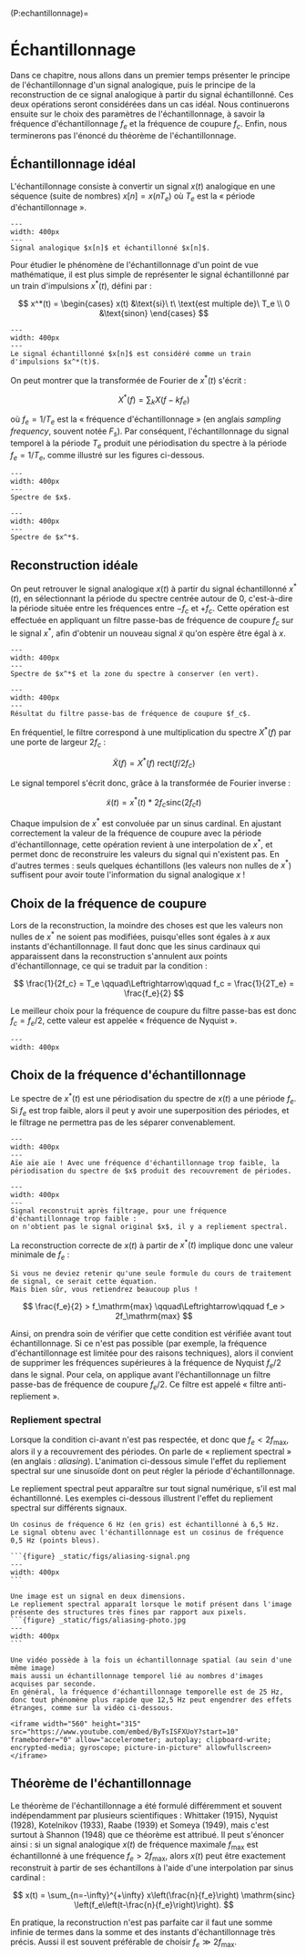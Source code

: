 (P:echantillonnage)=
# Échantillonnage

Dans ce chapitre, nous allons dans un premier temps présenter le principe de l'échantillonnage d'un signal analogique,
puis le principe de la reconstruction de ce signal analogique à partir du signal échantillonné.
Ces deux opérations seront considérées dans un cas idéal.
Nous continuerons ensuite sur le choix des paramètres de l'échantillonnage,
à savoir la fréquence d'échantillonnage $f_e$ et la fréquence de coupure $f_c$.
Enfin, nous terminerons pas l'énoncé du théorème de l'échantillonnage.

## Échantillonnage idéal

L'échantillonnage consiste à convertir un signal $x(t)$ analogique
en une séquence (suite de nombres) $x[n] = x(nT_e)$
où $T_e$ est la « période d'échantillonnage ».

```{figure} _static/figs/echantillonnage-temporel-1.png
---
width: 400px
---
Signal analogique $x[n]$ et échantillonné $x[n]$.
```

Pour étudier le phénomène de l'échantillonnage d'un point de vue mathématique,
il est plus simple de représenter le signal échantillonné par un train d'impulsions $x^*(t)$, défini par :

$$
x^*(t) =
\begin{cases}
x(t) &\text{si}\ t\ \text{est multiple de}\ T_e \\
0    &\text{sinon}
\end{cases}
$$


```{figure} _static/figs/echantillonnage-temporel-2.png
---
width: 400px
---
Le signal échantillonné $x[n]$ est considéré comme un train d'impulsions $x^*(t)$.
```

On peut montrer que la transformée de Fourier de $x^*(t)$ s'écrit :

$$
X^*(f) = \sum_k X(f-kf_e)
$$

où $f_e=1/T_e$ est la « fréquence d'échantillonnage » (en anglais _sampling frequency_, souvent notée $F_s$).
Par conséquent, l'échantillonnage du signal temporel à la période $T_e$ produit une périodisation du spectre à la période $f_e=1/T_e$,
comme illustré sur les figures ci-dessous.

```{figure} _static/figs/echantillonnage-frequentiel-1.png
---
width: 400px
---
Spectre de $x$.
```

```{figure} _static/figs/echantillonnage-frequentiel-2.png
---
width: 400px
---
Spectre de $x^*$.
```

## Reconstruction idéale

On peut retrouver le signal analogique $x(t)$ à partir du signal échantillonné $x^*(t)$,
en sélectionnant la période du spectre centrée autour de $0$,
c'est-à-dire la période située entre les fréquences entre $-f_c$ et $+f_c$.
Cette opération est effectuée en appliquant un filtre passe-bas de fréquence de coupure $f_c$ sur le signal $x^*$,
afin d'obtenir un nouveau signal $\tilde{x}$ qu'on espère être égal à $x$.

```{figure} _static/figs/echantillonnage-frequentiel-3.png
---
width: 400px
---
Spectre de $x^*$ et la zone du spectre à conserver (en vert).
```

```{figure} _static/figs/echantillonnage-frequentiel-4.png
---
width: 400px
---
Résultat du filtre passe-bas de fréquence de coupure $f_c$.
```

En fréquentiel, le filtre correspond à une multiplication du spectre $X^*(f)$ par une porte de largeur $2f_c$ :

$$
\tilde{X}(f) = X^*(f) \ \mathrm{rect}(f/2f_c)
$$

Le signal temporel s'écrit donc, grâce à la transformée de Fourier inverse :

$$
\tilde{x}(t) = x^*(t) \ * \ 2 f_c \mathrm{sinc}(2f_ct)
$$

Chaque impulsion de $x^*$ est convoluée par un sinus cardinal.
En ajustant correctement la valeur de la fréquence de coupure avec la période d'échantillonnage,
cette opération revient à une interpolation de $x^*$,
et permet donc de reconstruire les valeurs du signal qui n'existent pas.
En d'autres termes : seuls quelques échantillons (les valeurs non nulles de $x^*$)
suffisent pour avoir toute l'information du signal analogique $x$ !

<!-- interpsinc.m peut être présenté ici. Je peux présenter les versions Matlab, Python, animation depuis Python, GIF animé...
Je peux aussi faire une interface qui permettent de jouer sur les valeurs de fe et fc
=> ça permet de discuter du choix de ces paramètres et de leur influcene -->

## Choix de la fréquence de coupure

Lors de la reconstruction, la moindre des choses est que les valeurs non nulles de $x^*$ ne soient pas modifiées,
puisqu'elles sont égales à $x$ aux instants d'échantillonnage.
Il faut donc que les sinus cardinaux qui apparaissent dans la reconstruction s'annulent aux points d'échantillonnage,
ce qui se traduit par la condition :

$$
\frac{1}{2f_c} = T_e
\qquad\Leftrightarrow\qquad
f_c = \frac{1}{2T_e} = \frac{f_e}{2}
$$

Le meilleur choix pour la fréquence de coupure du filtre passe-bas est donc $f_c=f_e/2$,
cette valeur est appelée « fréquence de Nyquist ».

```{figure} _static/figs/echantillonnage-frequentiel-5.png
---
width: 400px
```

## Choix de la fréquence d'échantillonnage

Le spectre de $x^*(t)$ est une périodisation du spectre de $x(t)$ a une période $f_e$.
Si $f_e$ est trop faible, alors il peut y avoir une superposition des périodes,
et le filtrage ne permettra pas de les séparer convenablement.

```{figure} _static/figs/echantillonnage-frequentiel-6.png
---
width: 400px
---
Aïe aïe aïe ! Avec une fréquence d'échantillonnage trop faible, la périodisation du spectre de $x$ produit des recouvrement de périodes.
```

```{figure} _static/figs/echantillonnage-frequentiel-7.png
---
width: 400px
---
Signal reconstruit après filtrage, pour une fréquence d'échantillonnage trop faible :
on n'obtient pas le signal original $x$, il y a repliement spectral.
```

La reconstruction correcte de $x(t)$ à partir de $x^*(t)$ implique donc une valeur minimale de $f_e$ :

```{margin}
Si vous ne deviez retenir qu'une seule formule du cours de traitement de signal, ce serait cette équation.
Mais bien sûr, vous retiendrez beaucoup plus !
```

$$
\frac{f_e}{2} > f_\mathrm{max}
\qquad\Leftrightarrow\qquad
f_e > 2f_\mathrm{max}
$$

Ainsi, on prendra soin de vérifier que cette condition est vérifiée avant tout échantillonnage.
Si ce n'est pas possible (par exemple, la fréquence d'échantillonnage est limitée pour des raisons techniques),
alors il convient de supprimer les fréquences supérieures à la fréquence de Nyquist $f_e/2$ dans le signal.
Pour cela, on applique avant l'échantillonnage un filtre passe-bas de fréquence de coupure $f_e/2$.
Ce filtre est appelé « filtre anti-repliement ».


### Repliement spectral

Lorsque la condition ci-avant n'est pas respectée, et donc que $f_e < 2f_\mathrm{max}$, alors il y a recouvrement des périodes.
On parle de « repliement spectral » (en anglais : _aliasing_).
L'animation ci-dessous simule l'effet du repliement spectral sur une sinusoïde dont on peut régler la période d'échantillonnage.

<div id='aliasing' class='spetsi'></div>
<script src="_static/js/spetsi.js" type="text/javascript"></script>
<script src="_static/js/aliasing.js" type="text/javascript"></script>

Le repliement spectral peut apparaître sur tout signal numérique, s'il est mal échantillonné.
Les exemples ci-dessous illustrent l'effet du repliement spectral sur différents signaux.


````{tabbed} Signal
Un cosinus de fréquence 6 Hz (en gris) est échantillonné à 6,5 Hz.
Le signal obtenu avec l'échantillonnage est un cosinus de fréquence 0,5 Hz (points bleus).

```{figure} _static/figs/aliasing-signal.png
---
width: 400px
```
````

````{tabbed} Image
Une image est un signal en deux dimensions.
Le repliement spectral apparaît lorsque le motif présent dans l'image présente des structures très fines par rapport aux pixels.
```{figure} _static/figs/aliasing-photo.jpg
---
width: 400px
```
````

````{tabbed} Vidéo
Une vidéo possède à la fois un échantillonnage spatial (au sein d'une même image)
mais aussi un échantillonnage temporel lié au nombres d'images acquises par seconde.
En général, la fréquence d'échantillonnage temporelle est de 25 Hz,
donc tout phénomène plus rapide que 12,5 Hz peut engendrer des effets étranges, comme sur la vidéo ci-dessous.

<iframe width="560" height="315" src="https://www.youtube.com/embed/ByTsISFXUoY?start=10" frameborder="0" allow="accelerometer; autoplay; clipboard-write; encrypted-media; gyroscope; picture-in-picture" allowfullscreen></iframe>
````

<!-- Rajouter un panneau avec un exemple sonore de chirp sous échantillonné (cf audio_aliasing.m -->

## Théorème de l'échantillonnage

<!-- Vetterli p. 498 -->
Le théorème de l'échantillonnage a été formulé différemment et souvent indépendamment par plusieurs scientifiques :
Whittaker (1915), Nyquist (1928), Kotelnikov (1933), Raabe (1939) et Someya (1949),
mais c'est surtout à Shannon (1948) que ce théorème est attribué.
Il peut s'énoncer ainsi :
si un signal analogique $x(t)$ de fréquence maximale $f_\mathrm{max}$ est échantillonné à une fréquence $f_e > 2f_\mathrm{max}$,
alors $x(t)$ peut être exactement reconstruit à partir de ses échantillons à l'aide d'une interpolation par sinus cardinal :

$$
x(t) = \sum_{n=-\infty}^{+\infty} x\left(\frac{n}{f_e}\right) \mathrm{sinc} \left(f_e\left(t-\frac{n}{f_e}\right)\right).
$$

En pratique, la reconstruction n'est pas parfaite car il faut une somme infinie de termes dans la somme
et des instants d'échantillonnage très précis.
Aussi il est souvent préférable de choisir $f_e \gg 2 f_\mathrm{max}$.